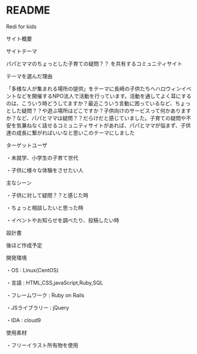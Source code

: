 # README

Redi for kids

サイト概要

サイトテーマ

パパとママのちょっとした子育ての疑問？？
を共有するコミュニティサイト

テーマを選んだ理由

「多様な人が集まれる場所の提供」をテーマに長崎の子供たちへハロウィンイベントなどを開催するNPO法人で活動を行っています。活動を通してよく耳にするのは、こういう時どうしてますか？最近こういう言動に困っているなど、ちょっとした疑問？？や遊ぶ場所はどこですか？子供向けのサービスって何かありますか？など、パパとママは疑問？？だらけだと感じていました。子育ての疑問や不安を気兼ねなく話せるコミュニティサイトがあれば、パパとママが悩まず、子供達の成長に繋がればいいなと思いこのテーマにしました

ターゲットユーザ

・未就学、小学生の子育て世代

・子供に様々な体験をさせたい人

主なシーン

・子供に対して疑問？？と感じた時

・ちょっと相談したいと思った時

・イベントやお知らせを調べたり、投稿したい時

設計書

後ほど作成予定

開発環境

・OS : Linux(CentOS)

・言語 : HTML,CSS,javaScript,Ruby,SQL

・フレームワーク : Ruby on Rails

・JSライブラリー : jQuery

・IDA : cloud9

使用素材

・フリーイラスト所有物を使用



